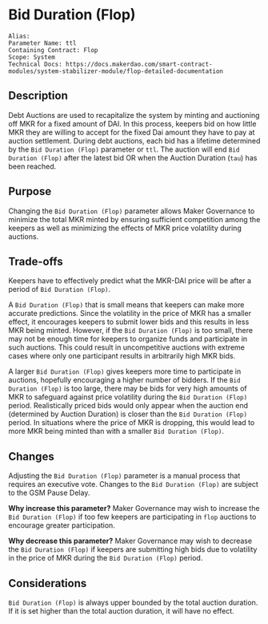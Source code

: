 
# Bid Duration (Flop)

```
Alias: 
Parameter Name: ttl
Containing Contract: Flop
Scope: System
Technical Docs: https://docs.makerdao.com/smart-contract-modules/system-stabilizer-module/flop-detailed-documentation 
```

## Description
Debt Auctions are used to recapitalize the system by minting and auctioning off MKR for a fixed amount of DAI. In this process, keepers bid on how little MKR they are willing to accept for the fixed Dai amount they have to pay at auction settlement. During debt auctions, each bid has a lifetime determined by the `Bid Duration (Flop)` parameter or `ttl`. The auction will end `Bid Duration (Flop)` after the latest bid OR when the Auction Duration (`tau`) has been reached. 


## Purpose
Changing the `Bid Duration (Flop)` parameter allows Maker Governance to minimize the total MKR minted by ensuring sufficient competition among the keepers as well as minimizing the effects of MKR price volatility during auctions. 


## Trade-offs
Keepers have to effectively predict what the MKR-DAI price will be after a period of `Bid Duration (Flop)`.

A `Bid Duration (Flop)` that is small means that keepers can make more accurate predictions. Since the volatility in the price of MKR has a smaller effect, it encourages keepers to submit lower bids and this results in less MKR being minted. However, if the `Bid Duration (Flop)` is too small, there may not be enough time for keepers to organize funds and participate in such auctions. This could result in uncompetitive auctions with extreme cases where only one participant results in arbitrarily high MKR bids.
	
A larger `Bid Duration (Flop)` gives keepers more time to participate in auctions, hopefully encouraging a higher number of bidders. If the `Bid Duration (Flop)` is too large, there may be bids for very high amounts of MKR to safeguard against price volatility during the `Bid Duration (Flop)` period. Realistically priced bids would only appear when the auction end (determined by Auction Duration) is closer than the `Bid Duration (Flop)` period. In situations where the price of MKR is dropping, this would lead to more MKR being minted than with a smaller `Bid Duration (Flop)`.


## Changes
Adjusting the `Bid Duration (Flop)` parameter is a manual process that requires an executive vote. Changes to the `Bid Duration (Flop)` are subject to the GSM Pause Delay.

**Why increase this parameter?**
Maker Governance may wish to increase the `Bid Duration (Flop)` if too few keepers are participating in `flop` auctions to encourage greater participation.

**Why decrease this parameter?**
Maker Governance may wish to decrease the `Bid Duration (Flop)` if keepers are submitting high bids due to volatility in the price of MKR during the `Bid Duration (Flop)` period.



## Considerations
`Bid Duration (Flop)` is always upper bounded by the total auction duration. If it is set higher than the total auction duration, it will have no effect. 

